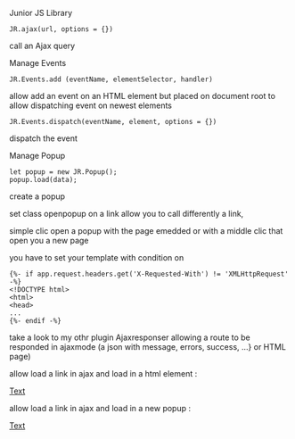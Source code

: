 Junior JS Library


```
JR.ajax(url, options = {})
```

call an Ajax query

Manage Events

```
JR.Events.add (eventName, elementSelector, handler)
```

allow add an event on an HTML element but placed on document root to allow dispatching event on newest elements

```
JR.Events.dispatch(eventName, element, options = {})
```

dispatch the event



Manage Popup

```
let popup = new JR.Popup();
popup.load(data);
```

create a popup


set class openpopup on a link allow you to call differently a link,

simple clic open a popup with the page emedded or with a middle clic that open you a new page

you have to set your template with condition on 

```
{%- if app.request.headers.get('X-Requested-With') != 'XMLHttpRequest' -%}
<!DOCTYPE html>
<html>
<head>
...
{%- endif -%}
```

take a look to my othr plugin Ajaxresponser allowing a route to be responded in ajaxmode (a json with message, errors, success, ...} or HTML page)



allow load a link in ajax and load in a html element :

<a href="<<mylink>>" class="openin" data-destination="#my_div">Text</a>



allow load a link in ajax and load in a new popup :

<a href="<<mylink>>" class="openpopup" >Text</a>